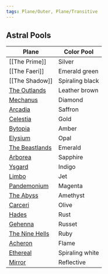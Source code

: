 ```yaml
---
tags: Plane/Outer, Plane/Transitive
---
```


## Astral Pools
| Plane                                                        | Color Pool      |
| ------------------------------------------------------------ | --------------- |
| [[The Prime]]                                                | Silver          |
| [[The Faeri]]                                                | Emerald green   |
| [[The Shadow]]                                               | Spiraling black |
| [The Outlands](The%20Outlands.md) | Leather brown   |
| [Mechanus](Mechanus.md)           | Diamond         |
| [Arcadia](Arcadia.md)               | Saffron         |
| [Celestia](Celestia.md)          | Gold            |
| [Bytopia](Bytopia.md)                   | Amber           |
| [Elysium](Elysium.md)                                                    | Opal            |
| [The Beastlands](The%20Beastlands.md)                                             | Emerald         |
| [Arborea](Arborea.md)                                                    | Sapphire        |
| [Ysgard](Ysgard.md)                                                     | Indigo          |
| [Limbo](Limbo.md)                                                      | Jet             |
| [Pandemonium](Pandemonium.md)                                                | Magenta         |
| [The Abyss](The%20Abyss.md)                                                  | Amethyst        |
| [Carceri](Carceri.md)                                                    | Olive           |
| [Hades](Hades.md)                                                      | Rust            |
| [Gehenna](Gehenna.md)                                                    | Russet          |
| [The Nine Hells](The%20Nine%20Hells.md)                                             | Ruby            |
| [Acheron](Acheron.md)                                                    | Flame           |
| [Ethereal](Ethereal.md)                                                   | Spiraling white |
| [Mirror](Plane%20of%20Mirrors)                                                     | Reflective      |
